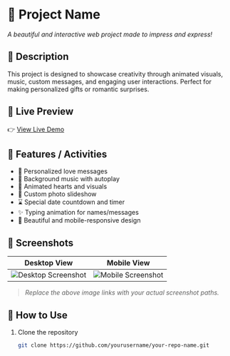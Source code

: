 # 💖 Project Name

_A beautiful and interactive web project made to impress and express!_

## 📜 Description

This project is designed to showcase creativity through animated visuals, music, custom messages, and engaging user interactions. Perfect for making personalized gifts or romantic surprises.

## 🔗 Live Preview

👉 [View Live Demo](https://your-live-link-here.com)

## 🧩 Features / Activities

- 💌 Personalized love messages
- 🎵 Background music with autoplay
- 💫 Animated hearts and visuals
- 📸 Custom photo slideshow
- ⌛ Special date countdown and timer
- ✨ Typing animation for names/messages
- 🎨 Beautiful and mobile-responsive design

## 📸 Screenshots

| Desktop View | Mobile View |
|--------------|-------------|
| ![Desktop Screenshot](assets/desktop-preview.png) | ![Mobile Screenshot](assets/mobile-preview.png) |

> _Replace the above image links with your actual screenshot paths._

## 🚀 How to Use

1. Clone the repository  
   ```bash
   git clone https://github.com/yourusername/your-repo-name.git